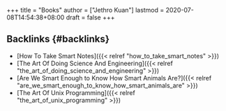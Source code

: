 +++
title = "Books"
author = ["Jethro Kuan"]
lastmod = 2020-07-08T14:54:38+08:00
draft = false
+++

## Backlinks {#backlinks}

- [How To Take Smart Notes]({{< relref "how_to_take_smart_notes" >}})
- [The Art Of Doing Science And Engineering]({{< relref "the_art_of_doing_science_and_engineering" >}})
- [Are We Smart Enough to Know How Smart Animals Are?]({{< relref "are_we_smart_enough_to_know_how_smart_animals_are" >}})
- [The Art Of Unix Programming]({{< relref "the_art_of_unix_programming" >}})
